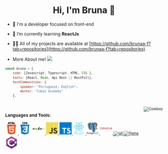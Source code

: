 <h1 align="center">Hi, I'm Bruna 🦄 </h1>

- 🔭 I'm a developer focused on front-end

- 🌱 I’m currently learning **ReactJs**

- 👨‍💻 All of my projects are available at [https://github.com/brunaa-f?tab=repositories](https://github.com/brunaa-f?tab=repositories)

- <p>More About me! <small><img src="https://i.pinimg.com/originals/e5/93/ab/e593ab0589d5f1b389e4dfbcce2bce20.gif" width= "50" heigth= "60"></small</p>

```JavaScript
const bruna = {
	code: [Javascript, Typescript, HTML, CSS ],
	tools: [React, Node, Api Rest || RestFull],
	techCommunities: {
		speaker: "Portuguese, English",
		mentor: "Cubos Academy"
	},
```

<br>

<img align="right" alt="Cowboy"  height="160" src="https://i.giphy.com/media/JTV1xv9aadY3YLwEfy/200w.webp">

<h3 align="left">Languages and Tools:</h3>

<p align="left"> 
</a> <a href="https://www.w3.org/html/" target="_blank" rel="noreferrer"> <img src="https://raw.githubusercontent.com/devicons/devicon/master/icons/html5/html5-original-wordmark.svg" alt="html5" width="40" height="40"/> 
</a> <img src="https://raw.githubusercontent.com/devicons/devicon/master/icons/css3/css3-original-wordmark.svg" alt="css3" width="40" height="40"/> 
</a> <a href="https://nodejs.org" target="_blank" rel="noreferrer"> <img src="https://raw.githubusercontent.com/devicons/devicon/master/icons/nodejs/nodejs-original-wordmark.svg" alt="nodejs" width="40" height="40"/> 
</a> <a href="https://developer.mozilla.org/en-US/docs/Web/JavaScript" target="_blank" rel="noreferrer"> <img src="https://raw.githubusercontent.com/devicons/devicon/master/icons/javascript/javascript-original.svg" alt="javascript" width="40" height="40"/>
</a> <a href="https://www.typescriptlang.org/" target="_blank" rel="noreferrer"> <img src="https://raw.githubusercontent.com/devicons/devicon/master/icons/typescript/typescript-original.svg" alt="typescript" width="40" height="40"/> 
</a> <a href="https://reactjs.org/" target="_blank" rel="noreferrer"> <img src="https://raw.githubusercontent.com/devicons/devicon/master/icons/react/react-original-wordmark.svg" alt="react" width="40" height="40"/> 
</a> <a href="https://www.postgresql.org" target="_blank" rel="noreferrer"> <img src="https://raw.githubusercontent.com/devicons/devicon/master/icons/postgresql/postgresql-original-wordmark.svg" alt="postgresql" width="40" height="40"/> 
</a> <a href="https://www.oracle.com/" target="_blank" rel="noreferrer"> <img src="https://raw.githubusercontent.com/devicons/devicon/master/icons/oracle/oracle-original.svg" alt="oracle" width="40" height="40"/>
<a href="https://git-scm.com/" target="_blank" rel="noreferrer"> <img src="https://www.vectorlogo.zone/logos/git-scm/git-scm-icon.svg" alt="git" width="40" height="40"/> 
<a href="https://www.figma.com/" target="_blank" rel="noreferrer"> <img src="https://www.vectorlogo.zone/logos/figma/figma-icon.svg" alt="figma" width="40" height="40"/>
<a> <img src="https://raw.githubusercontent.com/devicons/devicon/master/icons/csharp/csharp-original.svg" alt="figma" width="40" height="40"/>
</p>
